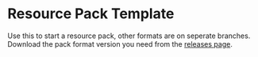 # Resource Pack Template

Use this to start a resource pack, other formats are on seperate branches.
Download the pack format version you need from the [releases page](https://github.com/Love-and-Tolerance/Resource-Pack-template/releases/latest). 

